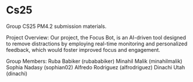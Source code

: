 # Cs25

Group CS25 PM4.2 submission materials.

Project Overview: Our project, the Focus Bot, is an AI-driven tool designed to remove distractions by employing real-time monitoring and personalized feedback, which would foster improved focus and engagement.

Group Members: Ruba Babiker (rubababiker) Minahil Malik (minahilmalik) Sophia Nadasy (sophian02) Alfredo Rodriguez (alfrodriguez) Dinachi Utah (dinachi)
